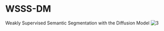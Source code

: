 # WSSS-DM
Weakly Supervised Semantic Segmentation with the Diffusion Model
![3](https://github.com/SCG421/WSSS-DM/assets/77764620/ef86904f-8ec8-478d-9e00-f24d4b89d066)

